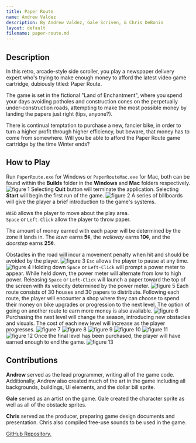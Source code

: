 ```yaml
---
title: Paper Route
name: Andrew Valdez
description: By Andrew Valdez, Gale Scriven, & Chris DeBonis
layout: default
filename: paper-route.md
--- 
```

## Description
In this retro, arcade-style side scroller, you play a newspaper delivery expert who's trying to make enough money to afford the latest video game cartridge, dubiously titled: Paper Route.

The game is set in the fictional "Land of Enchantment", where you spend your days avoiding potholes and construction cones on the perpetually under-construction roads, attempting to make the most possible money by landing the papers just right (tips, anyone?). 

There is continual temptation to purchase a new, fancier bike, in order to turn a higher profit through higher efficiency, but beware, that money has to come from somewhere. Will you be able to afford the Paper Route game cartridge by the time Winter ends?

## How to Play
Run `PaperRoute.exe` for Windows or `PaperRouteMac.exe` for Mac, both can be found within the **Builds** folder in the **Windows** and **Mac** folders respectively.
![figure 1](resources/start-menu.png)
Selecting **Quit** button will terminate the application. Selecting **Start** will begin the first run of the game.
![figure 2](resources/tutorial.png)
A series of billboards will give the player a brief introduction to the game's systems. 

`WASD` allows the player to move about the play area.  
`Space` or `Left-Click` allow the player to throw paper.

The amount of money earned with each paper will be determined by the zone it lands in. The *lawn* earns **5¢**, the *walkway* earns **10¢**,  and the *doorstep* earns **25¢**.

Obstacles in the road will incur a movement penalty when hit and should be avoided by the player.
![figure 3](resources/spring-payout.png)
`Esc` allows the player to pause at any time.
![figure 4](resources/pause.png)
Holding down `Space` or `Left-Click` will prompt a power meter to appear. While held down, the power meter will alternate from low to high power. Releasing `Space` or `Left-Click` will launch a paper toward the top of the screen with its velocity determined by the power meter.
![figure 5](resources/power-bar.png)
Each route consists of 30 houses and 30 papers to distribute. Following each route, the player will encounter a shop where they can choose to spend their money on bike upgrades or progression to the next level. The option of going on another route to earn more money is also available.
![figure 6](resources/spring-shop.png)
Purchasing the next level will change the season, introducing new obstacles and visuals. The cost of each new level will increase as the player progresses.
![figure 7](resources/summer-level.png)
![figure 8](resources/summer-shop.png)
![figure 9](resources/fall-level.png)
![figure 10](resources/fall-shop.png)
![figure 11](resources/winter-level.png)
![figure 12](resources/winter-shop.png)
Once the final level has been purchased, the player will have earned enough to end the game.
![figure 13](resources/end-game.png)

## Contributions

**Andrew** served as the lead programmer, writing all of the game code. Additionally, Andrew also created much of the art in the game including all backgrounds, buildings, UI elements, and the dollar bill sprite.

**Gale** served as an artist on the game. Gale created the character sprite as well as all of the obstacle sprites.

**Chris** served as the producer, preparing game design documents and presentation. Chris also compiled free-use sounds to be used in the game.


<a href="https://github.com/avz-dev/paper-route">GitHub Repository.</a> 
